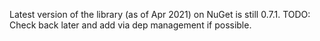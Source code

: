 Latest version of the library (as of Apr 2021) on NuGet is still 0.7.1.
TODO: Check back later and add via dep management if possible.
